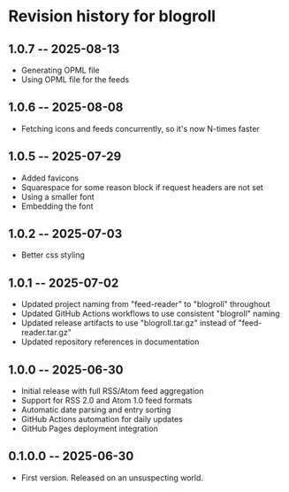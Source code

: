 # Revision history for blogroll

## 1.0.7 -- 2025-08-13

* Generating OPML file
* Using OPML file for the feeds

## 1.0.6 -- 2025-08-08

* Fetching icons and feeds concurrently, so it's now N-times faster

## 1.0.5 -- 2025-07-29

* Added favicons
* Squarespace for some reason block if request headers are not set
* Using a smaller font
* Embedding the font

## 1.0.2 -- 2025-07-03

* Better css styling

## 1.0.1 -- 2025-07-02

* Updated project naming from "feed-reader" to "blogroll" throughout
* Updated GitHub Actions workflows to use consistent "blogroll" naming
* Updated release artifacts to use "blogroll.tar.gz" instead of "feed-reader.tar.gz"
* Updated repository references in documentation

## 1.0.0 -- 2025-06-30

* Initial release with full RSS/Atom feed aggregation
* Support for RSS 2.0 and Atom 1.0 feed formats
* Automatic date parsing and entry sorting
* GitHub Actions automation for daily updates
* GitHub Pages deployment integration

## 0.1.0.0 -- 2025-06-30

* First version. Released on an unsuspecting world.
